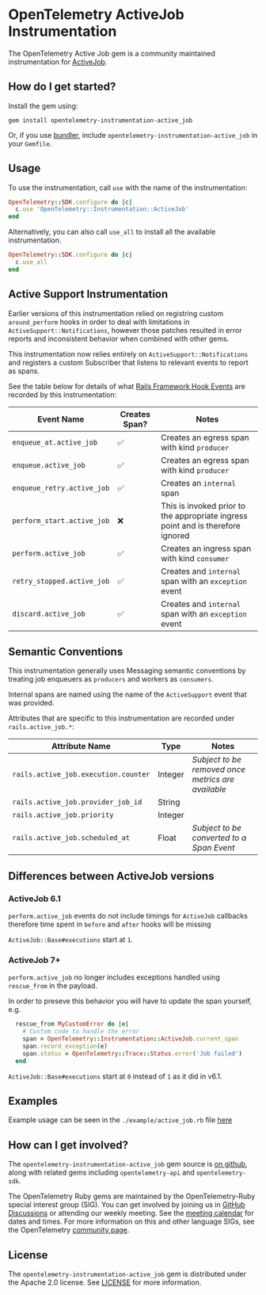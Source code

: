 # OpenTelemetry ActiveJob Instrumentation

The OpenTelemetry Active Job gem is a community maintained instrumentation for [ActiveJob][activejob-home].

## How do I get started?

Install the gem using:

```
gem install opentelemetry-instrumentation-active_job
```

Or, if you use [bundler][bundler-home], include `opentelemetry-instrumentation-active_job` in your `Gemfile`.

## Usage

To use the instrumentation, call `use` with the name of the instrumentation:

```ruby
OpenTelemetry::SDK.configure do |c|
  c.use 'OpenTelemetry::Instrumentation::ActiveJob'
end
```

Alternatively, you can also call `use_all` to install all the available instrumentation.

```ruby
OpenTelemetry::SDK.configure do |c|
  c.use_all
end
```

## Active Support Instrumentation

Earlier versions of this instrumentation relied on registring custom `around_perform` hooks in order to deal with limitations
in `ActiveSupport::Notifications`, however those patches resulted in error reports and inconsistent behavior when combined with other gems.

This instrumentation now relies entirely on `ActiveSupport::Notifications` and registers a custom Subscriber that listens to relevant events to report as spans.

See the table below for details of what [Rails Framework Hook Events](https://guides.rubyonrails.org/active_support_instrumentation.html#active-job) are recorded by this instrumentation:

| Event Name | Creates Span? | Notes |
| - | - | - |
| `enqueue_at.active_job` | :white_check_mark: | Creates an egress span with kind `producer` |
| `enqueue.active_job` | :white_check_mark: | Creates an egress span with kind `producer` |
| `enqueue_retry.active_job` | :white_check_mark: | Creates an `internal` span |
| `perform_start.active_job` | :x: | This is invoked prior to the appropriate ingress point and is therefore ignored |
| `perform.active_job` | :white_check_mark: | Creates an ingress span with kind `consumer` |
| `retry_stopped.active_job` | :white_check_mark: | Creates and `internal` span with an `exception` event |
| `discard.active_job` | :white_check_mark: | Creates and `internal` span with an `exception` event |

## Semantic Conventions

This instrumentation generally uses Messaging semantic conventions by treating job enqueuers as `producers` and workers as `consumers`.

Internal spans are named using the name of the `ActiveSupport` event that was provided.

Attributes that are specific to this instrumentation are recorded under `rails.active_job.*`:

| Attribute Name | Type | Notes |
| - | - | - |
| `rails.active_job.execution.counter` | Integer | _Subject to be removed once metrics are available_ |
| `rails.active_job.provider_job_id` | String | |
| `rails.active_job.priority` | Integer | |
| `rails.active_job.scheduled_at` | Float | _Subject to be converted to a Span Event_ |

## Differences between ActiveJob versions

### ActiveJob 6.1

`perform.active_job` events do not include timings for `ActiveJob` callbacks therefore time spent in `before` and `after` hooks will be missing

`ActiveJob::Base#executions` start at `1`.

### ActiveJob 7+

`perform.active_job` no longer includes exceptions handled using `rescue_from` in the payload.

In order to preseve this behavior you will have to update the span yourself, e.g.

```ruby
  rescue_from MyCustomError do |e|
    # Custom code to handle the error
    span = OpenTelemetry::Instrumentation::ActiveJob.current_span
    span.record_exception(e)
    span.status = OpenTelemetry::Trace::Status.error('Job failed')
  end
```

`ActiveJob::Base#executions` start at `0` instead of `1` as it did in v6.1.



## Examples

Example usage can be seen in the `./example/active_job.rb` file [here](https://github.com/open-telemetry/opentelemetry-ruby-contrib/blob/main/instrumentation/active_job/example/active_job.rb)

## How can I get involved?

The `opentelemetry-instrumentation-active_job` gem source is [on github][repo-github], along with related gems including `opentelemetry-api` and `opentelemetry-sdk`.

The OpenTelemetry Ruby gems are maintained by the OpenTelemetry-Ruby special interest group (SIG). You can get involved by joining us in [GitHub Discussions][discussions-url] or attending our weekly meeting. See the [meeting calendar][community-meetings] for dates and times. For more information on this and other language SIGs, see the OpenTelemetry [community page][ruby-sig].

## License

The `opentelemetry-instrumentation-active_job` gem is distributed under the Apache 2.0 license. See [LICENSE][license-github] for more information.

[activejob-home]: https://guides.rubyonrails.org/active_job_basics.html
[bundler-home]: https://bundler.io
[repo-github]: https://github.com/open-telemetry/opentelemetry-ruby
[license-github]: https://github.com/open-telemetry/opentelemetry-ruby-contrib/blob/main/LICENSE
[ruby-sig]: https://github.com/open-telemetry/community#ruby-sig
[community-meetings]: https://github.com/open-telemetry/community#community-meetings
[discussions-url]: https://github.com/open-telemetry/opentelemetry-ruby/discussions
